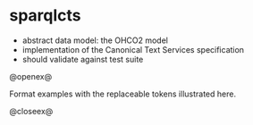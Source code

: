 # sparqlcts







- abstract data model: the OHCO2 model
- implementation of the Canonical Text Services specification
- should validate against test suite

@openex@

Format examples with the replaceable tokens illustrated here.

@closeex@
